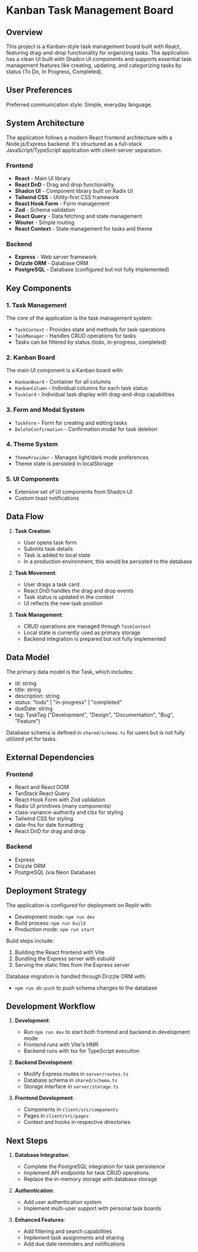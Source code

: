# Kanban Task Management Board

## Overview
This project is a Kanban-style task management board built with React, featuring drag-and-drop functionality for organizing tasks. The application has a clean UI built with Shadcn UI components and supports essential task management features like creating, updating, and categorizing tasks by status (To Do, In Progress, Completed).

## User Preferences
Preferred communication style: Simple, everyday language.

## System Architecture
The application follows a modern React frontend architecture with a Node.js/Express backend. It's structured as a full-stack JavaScript/TypeScript application with client-server separation.

### Frontend
- **React** - Main UI library
- **React DnD** - Drag and drop functionality
- **Shadcn UI** - Component library built on Radix UI
- **Tailwind CSS** - Utility-first CSS framework
- **React Hook Form** - Form management
- **Zod** - Schema validation
- **React Query** - Data fetching and state management
- **Wouter** - Simple routing
- **React Context** - State management for tasks and theme

### Backend
- **Express** - Web server framework
- **Drizzle ORM** - Database ORM
- **PostgreSQL** - Database (configured but not fully implemented)

## Key Components

### 1. Task Management
The core of the application is the task management system:
- `TaskContext` - Provides state and methods for task operations
- `TaskManager` - Handles CRUD operations for tasks
- Tasks can be filtered by status (todo, in-progress, completed)

### 2. Kanban Board
The main UI component is a Kanban board with:
- `KanbanBoard` - Container for all columns
- `KanbanColumn` - Individual columns for each task status
- `TaskCard` - Individual task display with drag-and-drop capabilities

### 3. Form and Modal System
- `TaskForm` - Form for creating and editing tasks
- `DeleteConfirmation` - Confirmation modal for task deletion

### 4. Theme System
- `ThemeProvider` - Manages light/dark mode preferences
- Theme state is persisted in localStorage

### 5. UI Components
- Extensive set of UI components from Shadcn UI
- Custom toast notifications

## Data Flow

1. **Task Creation**:
   - User opens task form
   - Submits task details
   - Task is added to local state
   - In a production environment, this would be persisted to the database

2. **Task Movement**:
   - User drags a task card
   - React DnD handles the drag and drop events
   - Task status is updated in the context
   - UI reflects the new task position

3. **Task Management**:
   - CRUD operations are managed through `TaskContext`
   - Local state is currently used as primary storage
   - Backend integration is prepared but not fully implemented

## Data Model

The primary data model is the Task, which includes:
- id: string
- title: string
- description: string
- status: "todo" | "in-progress" | "completed"
- dueDate: string
- tag: TaskTag ("Development", "Design", "Documentation", "Bug", "Feature")

Database schema is defined in `shared/schema.ts` for users but is not fully utilized yet for tasks.

## External Dependencies

### Frontend
- React and React DOM
- TanStack React Query
- React Hook Form with Zod validation
- Radix UI primitives (many components)
- class-variance-authority and clsx for styling
- Tailwind CSS for styling
- date-fns for date formatting
- React DnD for drag and drop

### Backend
- Express
- Drizzle ORM
- PostgreSQL (via Neon Database)

## Deployment Strategy

The application is configured for deployment on Replit with:
- Development mode: `npm run dev`
- Build process: `npm run build`
- Production mode: `npm run start`

Build steps include:
1. Building the React frontend with Vite
2. Bundling the Express server with esbuild
3. Serving the static files from the Express server

Database migration is handled through Drizzle ORM with:
- `npm run db:push` to push schema changes to the database

## Development Workflow

1. **Development**:
   - Run `npm run dev` to start both frontend and backend in development mode
   - Frontend runs with Vite's HMR
   - Backend runs with tsx for TypeScript execution

2. **Backend Development**:
   - Modify Express routes in `server/routes.ts`
   - Database schema in `shared/schema.ts`
   - Storage interface in `server/storage.ts`

3. **Frontend Development**:
   - Components in `client/src/components`
   - Pages in `client/src/pages`
   - Context and hooks in respective directories

## Next Steps

1. **Database Integration**:
   - Complete the PostgreSQL integration for task persistence
   - Implement API endpoints for task CRUD operations
   - Replace the in-memory storage with database storage

2. **Authentication**:
   - Add user authentication system
   - Implement multi-user support with personal task boards

3. **Enhanced Features**:
   - Add filtering and search capabilities
   - Implement task assignments and sharing
   - Add due date reminders and notifications
